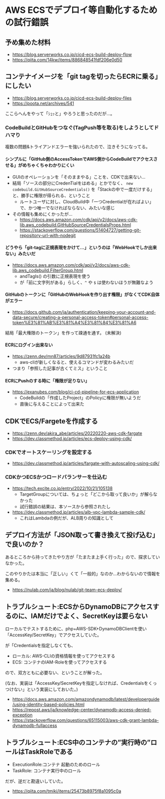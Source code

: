 # AWS ECSでデプロイ等自動化するための試行錯誤

## 予め集めた材料

- https://blog.serverworks.co.jp/cicd-ecs-build-deploy-flow
- https://qiita.com/14kw/items/886848541fdf206e0d50

## コンテナイメージを「git tagを切ったらECRに乗る」にしたい

- https://blog.serverworks.co.jp/cicd-ecs-build-deploy-files
- https://poota.net/archives/541

ここらへんをやって「ｼｭｯと」やろうと思ったのだが…。

### CodeBuildとGitHubをつなぐ(TagPush等を取る)をしようとしてドハマり

複数の問題&トライアンドエラーを強いられたので、泣きそうになってる。

#### シンプルに「GitHub側のAccessTokenでAWS側からCodeBuildでアクセスさせる」がめちゃくちゃわかりにくい

- GUIのオペレーションを「そのままやる」ことを、CDKで出来ない…
- 結局「ソースの部分にCredenTialをはめる」とかでなく、 `new codebuild.GitHubSourceCredentials()` を「Stackの中で一度だけする」と、勝手に権限が得られる、ということ
  - ルートユーザに対し、CloudBuild中「一つCredentialが在ればよい」で、かつ唯一でなければならない、みたいな感じ
- その情報も集めにくかったが…
  - https://docs.aws.amazon.com/cdk/api/v2/docs/aws-cdk-lib.aws_codebuild.GitHubSourceCredentialsProps.html
  - https://stackoverflow.com/questions/51404727/getting-git-repository-url-with-nodegit


#### どうやら「git-tagに正規表現をかけて…」というのは「WebHookでしか出来ない」みたいだ

- https://docs.aws.amazon.com/cdk/api/v2/docs/aws-cdk-lib.aws_codebuild.FilterGroup.html
  - andTagIs() の引数に正規表現を使う
  - が「前に文字列がある」らしく、`^` や `$` は使わないほうが無難なよう

#### GitHubのトークンに「GitHubのWebHookを作り出す権限」がなくてCDK自体がエラー

- https://docs.github.com/ja/authentication/keeping-your-account-and-data-secure/creating-a-personal-access-token#personal-access-token%E3%81%AB%E3%81%A4%E3%81%84%E3%81%A6

結局「最大権限のトークン」を作って疎通を通す。 (未解決)


#### ECRにログイン出来ない

- https://zenn.dev/mn87/articles/9d87931fc1a24b
  - aws-cliが新しくなると、使えるコマンドが変わるみたいだ
- つまり「参照した記事が古くてミス」ということ

#### ECRにPushのする時に「権限が足りない」

- https://exanubes.com/blog/ci-cd-pipeline-for-ecs-application
  - CodeBuildの「作成したProject」のPolicyに権限が無いようだ
  - 直後に与えることによって出来た

## CDKでECS/Fargeteを作成する

- https://zenn.dev/akira_abe/articles/20220220-aws-cdk-fargate
- https://dev.classmethod.jp/articles/ecs-deploy-using-cdk/

### CDKでオートスケーリングを設定する

- https://dev.classmethod.jp/articles/fargate-with-autoscaling-using-cdk/

### CDKかつECSかつロードバランサーを仕込む

- https://tech.excite.co.jp/entry/2022/10/21/105138
  - TargetGroupについては、ちょっと「どこから取って良いか」が解らなかった
  - 試行錯誤の結果は、本ソースから参照されたし
- https://dev.classmethod.jp/articles/alb-vpc-lambda-sample-cdk/
  - これはLambdaの例だが、ALB周りの知識として

## デプロイ方法が「JSON取って書き換えて投げ込む」で良いのか？

あるところから持ってきたやり方が「たまたま上手く行った」ので、探求していなかった。

このやりかたは本当に「正しい」くて「一般的」なのか…わからないので情報を集める。

- https://nulab.com/ja/blog/nulab/git-team-ecs-deploy/

## トラブルシュート:ECSからDynamoDBにアクセスするのに、IAMだけでよく、SecretKeyは要らない

ローカルでテストするために、php+AWS-SDK+DynamoDBClientを使い「AccessKey/SecretKey」でアクセスしていた。

が「Credentialsを指定しなくても、

- ローカル: AWS-CLIの資格情報を使ってアクセスする
- ECS: コンテナのIAM-Roleを使ってアクセスする

ので、双方ともに必要ない、ということが解った。

(なお、実装は「AccessKey/SecretKeyを指定しなければ、Credentialsをくっつけない」という実装にしておいた。)

- https://docs.aws.amazon.com/amazondynamodb/latest/developerguide/using-identity-based-policies.html
- https://repost.aws/ja/knowledge-center/dynamodb-access-denied-exception
- https://stackoverflow.com/questions/65115003/aws-cdk-grant-lambda-dynamodb-fullaccess

## トラブルシュート:ECS中のコンテナの”実行時の”ロールはTaskRoleである

- ExecutionRole:コンテナ 起動のためのロール
- TaskRole: コンテナ実行中のロール

だが、逆だと勘違いしていた。

- https://qiita.com/tmiki/items/25473b8975f8a1095c0a
